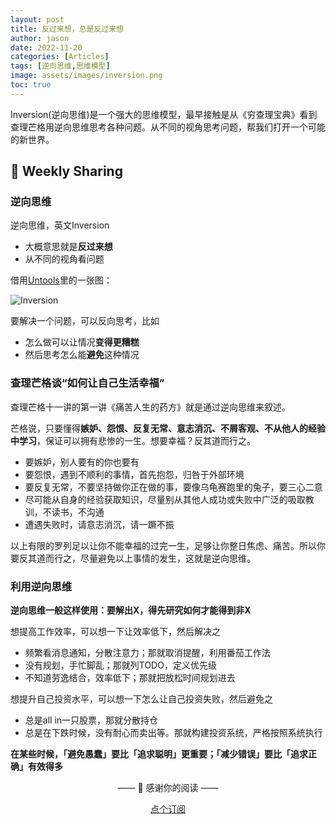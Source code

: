 ```yaml
---
layout: post
title: 反过来想，总是反过来想
author: jason
date: 2022-11-20
categories: [Articles]
tags: [逆向思维,思维模型]
image: assets/images/inversion.png
toc: true
---
```

Inversion(逆向思维)是一个强大的思维模型，最早接触是从《穷查理宝典》看到查理芒格用逆向思维思考各种问题。从不同的视角思考问题，帮我们打开一个可能的新世界。

## 🎯 Weekly Sharing

### 逆向思维
逆向思维，英文Inversion
- 大概意思就是**反过来想**
- 从不同的视角看问题

借用[Untools](https://untools.co/inversion)里的一张图：

![Inversion](https://assets-us-01.kc-usercontent.com/c6e42f10-0ed4-0062-585c-b740aa1ad46c/15124580-3885-47d6-8260-6fd9be495a2f/Inversion%20illustration.png)

要解决一个问题，可以反向思考，比如
- 怎么做可以让情况**变得更糟糕**
- 然后思考怎么能**避免**这种情况

### 查理芒格谈“如何让自己生活幸福”
查理芒格十一讲的第一讲《痛苦人生的药方》就是通过逆向思维来叙述。

芒格说，只要懂得**嫉妒、怨恨、反复无常、意志消沉、不屑客观、不从他人的经验中学习**，保证可以拥有悲惨的一生。想要幸福？反其道而行之。

- 要嫉妒，别人要有的你也要有
- 要怨恨，遇到不顺利的事情，首先抱怨，归咎于外部环境
- 要反复无常，不要坚持做你正在做的事，要像乌龟赛跑里的兔子，要三心二意
- 尽可能从自身的经验获取知识，尽量别从其他人成功或失败中广泛的吸取教训，不读书，不沟通
- 遭遇失败时，请意志消沉，请一蹶不振

以上有限的罗列足以让你不能幸福的过完一生，足够让你整日焦虑、痛苦。所以你要反其道而行之，尽量避免以上事情的发生，这就是逆向思维。

### 利用逆向思维

**逆向思维一般这样使用：要解出X，得先研究如何才能得到非X**

想提高工作效率，可以想一下让效率低下，然后解决之
- 频繁看消息通知，分散注意力；那就取消提醒，利用番茄工作法
- 没有规划，手忙脚乱；那就列TODO，定义优先级
- 不知道劳逸结合，效率低下；那就把放松时间规划进去

想提升自己投资水平，可以想一下怎么让自己投资失败，然后避免之
- 总是all in一只股票，那就分散持仓
- 总是在下跌时候，没有耐心而卖出等。那就构建投资系统，严格按照系统执行

**在某些时候，「避免愚蠢」要比「追求聪明」更重要；「减少错误」要比「追求正确」有效得多**


<center>
<p>—— 💌 感谢你的阅读 ——</p>

<a target="_blank" href="https://explorer.zhubai.love/" class="btn btn-danger">点个订阅</a>
</center>